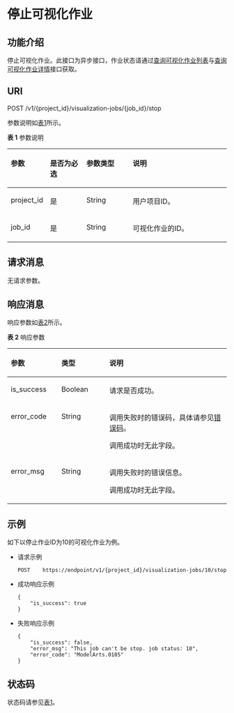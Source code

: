 # 停止可视化作业<a name="modelarts_03_0069"></a>

## 功能介绍<a name="section66786352"></a>

停止可视化作业。此接口为异步接口，作业状态请通过[查询可视化作业列表](查询可视化作业列表.md)与[查询可视化作业详情](查询可视化作业详情.md)接口获取。

## URI<a name="section64206262"></a>

POST /v1/\{project\_id\}/visualization-jobs/\{job\_id\}/stop

参数说明如[表1](#table20736351173356)所示。

**表 1**  参数说明

<a name="table20736351173356"></a>
<table><thead align="left"><tr id="row5314023173356"><th class="cellrowborder" valign="top" width="17.11%" id="mcps1.2.5.1.1"><p id="p10746977173422"><a name="p10746977173422"></a><a name="p10746977173422"></a>参数</p>
</th>
<th class="cellrowborder" valign="top" width="16.73%" id="mcps1.2.5.1.2"><p id="p65198818173422"><a name="p65198818173422"></a><a name="p65198818173422"></a>是否为必选</p>
</th>
<th class="cellrowborder" valign="top" width="21.240000000000002%" id="mcps1.2.5.1.3"><p id="p46612907173422"><a name="p46612907173422"></a><a name="p46612907173422"></a>参数类型</p>
</th>
<th class="cellrowborder" valign="top" width="44.92%" id="mcps1.2.5.1.4"><p id="p23681614151847"><a name="p23681614151847"></a><a name="p23681614151847"></a>说明</p>
</th>
</tr>
</thead>
<tbody><tr id="row18124941173356"><td class="cellrowborder" valign="top" width="17.11%" headers="mcps1.2.5.1.1 "><p id="p48322763173422"><a name="p48322763173422"></a><a name="p48322763173422"></a>project_id</p>
</td>
<td class="cellrowborder" valign="top" width="16.73%" headers="mcps1.2.5.1.2 "><p id="p4813935511624"><a name="p4813935511624"></a><a name="p4813935511624"></a>是</p>
</td>
<td class="cellrowborder" valign="top" width="21.240000000000002%" headers="mcps1.2.5.1.3 "><p id="p23375442173422"><a name="p23375442173422"></a><a name="p23375442173422"></a>String</p>
</td>
<td class="cellrowborder" valign="top" width="44.92%" headers="mcps1.2.5.1.4 "><p id="p14362646173422"><a name="p14362646173422"></a><a name="p14362646173422"></a>用户项目ID。</p>
</td>
</tr>
<tr id="row66549402173356"><td class="cellrowborder" valign="top" width="17.11%" headers="mcps1.2.5.1.1 "><p id="p12481001173422"><a name="p12481001173422"></a><a name="p12481001173422"></a>job_id</p>
</td>
<td class="cellrowborder" valign="top" width="16.73%" headers="mcps1.2.5.1.2 "><p id="p2118234711624"><a name="p2118234711624"></a><a name="p2118234711624"></a>是</p>
</td>
<td class="cellrowborder" valign="top" width="21.240000000000002%" headers="mcps1.2.5.1.3 "><p id="p15034621173422"><a name="p15034621173422"></a><a name="p15034621173422"></a>String</p>
</td>
<td class="cellrowborder" valign="top" width="44.92%" headers="mcps1.2.5.1.4 "><p id="p9844788173422"><a name="p9844788173422"></a><a name="p9844788173422"></a>可视化作业的ID。</p>
</td>
</tr>
</tbody>
</table>

## 请求消息<a name="section40985451"></a>

无请求参数。

## 响应消息<a name="section33324744"></a>

响应参数如[表2](#table47616479111324)所示。

**表 2**  响应参数

<a name="table47616479111324"></a>
<table><thead align="left"><tr id="row12629490111324"><th class="cellrowborder" valign="top" width="23.042304230423042%" id="mcps1.2.4.1.1"><p id="p35449477111334"><a name="p35449477111334"></a><a name="p35449477111334"></a>参数</p>
</th>
<th class="cellrowborder" valign="top" width="21.892189218921892%" id="mcps1.2.4.1.2"><p id="p51806285111334"><a name="p51806285111334"></a><a name="p51806285111334"></a>类型</p>
</th>
<th class="cellrowborder" valign="top" width="55.065506550655066%" id="mcps1.2.4.1.3"><p id="p56623322406"><a name="p56623322406"></a><a name="p56623322406"></a>说明</p>
</th>
</tr>
</thead>
<tbody><tr id="row1563614243196"><td class="cellrowborder" valign="top" width="23.042304230423042%" headers="mcps1.2.4.1.1 "><p id="p2530905217407"><a name="p2530905217407"></a><a name="p2530905217407"></a>is_success</p>
</td>
<td class="cellrowborder" valign="top" width="21.892189218921892%" headers="mcps1.2.4.1.2 "><p id="p2536505617407"><a name="p2536505617407"></a><a name="p2536505617407"></a>Boolean</p>
</td>
<td class="cellrowborder" valign="top" width="55.065506550655066%" headers="mcps1.2.4.1.3 "><p id="p4130369517407"><a name="p4130369517407"></a><a name="p4130369517407"></a>请求是否成功。</p>
</td>
</tr>
<tr id="row44661027111324"><td class="cellrowborder" valign="top" width="23.042304230423042%" headers="mcps1.2.4.1.1 "><p id="p36243623111334"><a name="p36243623111334"></a><a name="p36243623111334"></a>error_code</p>
</td>
<td class="cellrowborder" valign="top" width="21.892189218921892%" headers="mcps1.2.4.1.2 "><p id="p27706286111334"><a name="p27706286111334"></a><a name="p27706286111334"></a>String</p>
</td>
<td class="cellrowborder" valign="top" width="55.065506550655066%" headers="mcps1.2.4.1.3 "><p id="p156252174210"><a name="p156252174210"></a><a name="p156252174210"></a>调用失败时的错误码，具体请参见<a href="错误码.md">错误码</a>。</p>
<p id="p29616690111334"><a name="p29616690111334"></a><a name="p29616690111334"></a>调用成功时无此字段。</p>
</td>
</tr>
<tr id="row14605070111324"><td class="cellrowborder" valign="top" width="23.042304230423042%" headers="mcps1.2.4.1.1 "><p id="p46091694111334"><a name="p46091694111334"></a><a name="p46091694111334"></a>error_msg</p>
</td>
<td class="cellrowborder" valign="top" width="21.892189218921892%" headers="mcps1.2.4.1.2 "><p id="p15066853111334"><a name="p15066853111334"></a><a name="p15066853111334"></a>String</p>
</td>
<td class="cellrowborder" valign="top" width="55.065506550655066%" headers="mcps1.2.4.1.3 "><p id="p14926316422"><a name="p14926316422"></a><a name="p14926316422"></a>调用失败时的错误信息。</p>
<p id="p12455571111334"><a name="p12455571111334"></a><a name="p12455571111334"></a>调用成功时无此字段。</p>
</td>
</tr>
</tbody>
</table>

## 示例<a name="section68431056175"></a>

如下以停止作业ID为10的可视化作业为例。

-   请求示例

    ```
    POST    https://endpoint/v1/{project_id}/visualization-jobs/10/stop 
    ```


-   成功响应示例

    ```
    {
        "is_success": true
    }
    ```

-   失败响应示例

    ```
    {
        "is_success": false,
        "error_msg": "This job can't be stop. job status: 10",
        "error_code": "ModelArts.0105"
    }
    ```


## 状态码<a name="section16342114917109"></a>

状态码请参见[表1](状态码.md#table1450010510213)。

